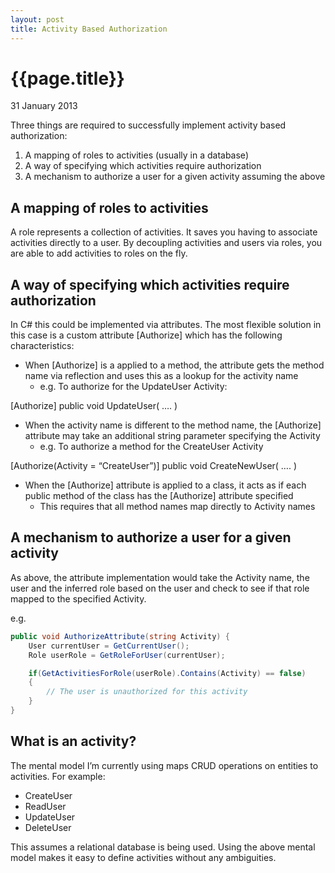 ```yaml
---
layout: post
title: Activity Based Authorization
---
```


# {{page.title}}

31 January 2013

Three things are required to successfully implement activity based authorization:

1. A mapping of roles to activities (usually in a database)
2. A way of specifying which activities require authorization
3. A mechanism to authorize a user for a given activity assuming the above

## A mapping of roles to activities
A role represents a collection of activities. It saves you having to associate activities directly to a user. By decoupling activities and users via roles, you are able to add activities to roles on the fly.

## A way of specifying which activities require authorization

In C# this could be implemented via attributes. The most flexible solution in this case is a custom attribute [Authorize] which has the following characteristics:

* When [Authorize] is a applied to a method, the attribute gets the method name via reflection and uses this as a lookup for the activity name
  * e.g. To authorize for the UpdateUser Activity:

[Authorize]
public void UpdateUser( …. )

* When the activity name is different to the method name, the [Authorize] attribute may take an additional string parameter specifying the Activity
  * e.g. To authorize a method for the CreateUser Activity

[Authorize(Activity = “CreateUser”)]
public void CreateNewUser( …. )

* When the [Authorize] attribute is applied to a class, it acts as if each public method of the class has the [Authorize] attribute specified
  * This requires that all method names map directly to Activity names

## A mechanism to authorize a user for a given activity

As above, the attribute implementation would take the Activity name, the user and the inferred role based on the user and check to see if that role mapped to the specified Activity.

e.g.

``` csharp
public void AuthorizeAttribute(string Activity) {
    User currentUser = GetCurrentUser();
    Role userRole = GetRoleForUser(currentUser);

    if(GetActivitiesForRole(userRole).Contains(Activity) == false)
    {
        // The user is unauthorized for this activity
    }
}
```

## What is an activity?

The mental model I’m currently using maps CRUD operations on entities to activities. For example:

* CreateUser
* ReadUser
* UpdateUser
* DeleteUser

This assumes a relational database is being used. Using the above mental model makes it easy to define activities without any ambiguities.
